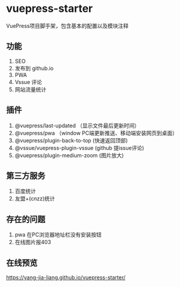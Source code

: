 # vuepress-starter

VuePress项目脚手架，包含基本的配置以及模块注释

## 功能
1. SEO
2. 发布到 github.io
3. PWA
4. Vssue 评论
5. 网站流量统计

## 插件
1. @vuepress/last-updated （显示文件最后更新时间）
2. @vuepress/pwa          （window PC端更新推送、移动端安装网页到桌面）
3. @vuepress/plugin-back-to-top (快速返回顶部)
4. @vssue/vuepress-plugin-vssue (github 提issue评论)
5. @vuepress/plugin-medium-zoom (图片放大)

## 第三方服务
1. 百度统计
2. 友盟+(cnzz)统计


## 存在的问题
1. pwa 在PC浏览器地址栏没有安装按钮
2. 在线图片报403


## 在线预览
https://yang-jia-liang.github.io/vuepress-starter/
